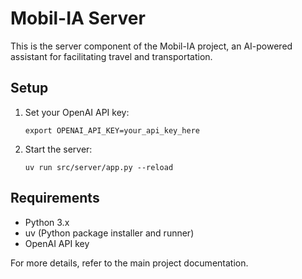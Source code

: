 # Mobil-IA Server

This is the server component of the Mobil-IA project, an AI-powered assistant for facilitating travel and transportation.

## Setup

1. Set your OpenAI API key:
   ```
   export OPENAI_API_KEY=your_api_key_here
   ```

2. Start the server:
   ```
   uv run src/server/app.py --reload
   ```

## Requirements

- Python 3.x
- uv (Python package installer and runner)
- OpenAI API key

For more details, refer to the main project documentation.